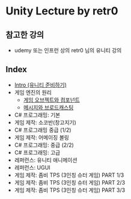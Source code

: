 # Unity Lecture by retr0

## 참고한 강의

- udemy 또는 인프런 상의 retr0 님의 유니티 강의

## Index

- [Intro (유니티 준비하기)](https://github.com/kwan3854/Dev-log/blob/master/Study/Unity/Unity_lecture_by_retr0/retr0_unity_intro.md)
- 게임 엔진의 원리
  - [게임 오브젝트와 컴포넌트](https://github.com/kwan3854/Dev-log/blob/master/Study/Unity/Unity_lecture_by_retr0/retr0_unity_principle_of_game_engine_1.md)
  - [메시지와 브로드캐스팅](retr0_unity_principle_of_game_engine_2.md)
- C# 프로그래밍: 기본
- 게임 제작: 소코반(창고지기)
- C# 프로그래밍 중급 (1/2)
- 게임 제작: 어메이징 볼링
- C# 프로그래밍: 중급 (2/2)
- C# 프로그래밍: 고급
- 레퍼런스: 유니티 애니메이션
- 레퍼런스: UGUI
- 게임 제작: 좀비 TPS (3인칭 슈터 게임) PART 1/3
- 게임 제작: 좀비 TPS (3인칭 슈터 게임) PART 2/3
- 게임 제작: 좀비 TPS (3인칭 슈터 게임) PART 3/3